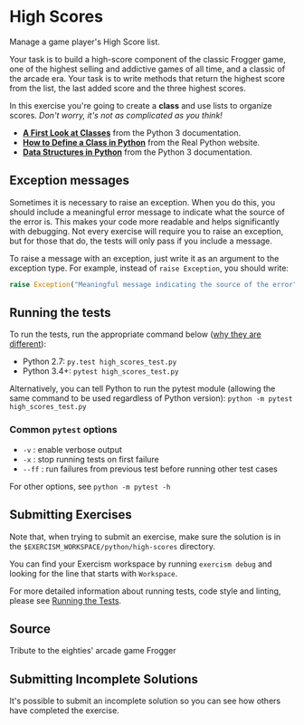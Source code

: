 # High Scores

Manage a game player's High Score list.

Your task is to build a high-score component of the classic Frogger game, one of the highest selling and addictive
games of all time, and a classic of the arcade era. Your task is to write methods that return the highest score from
the list, the last added score and the three highest scores.

In this exercise you're going to create a **class** and use lists to organize scores.  _Don't worry, it's not as complicated
 as you think!_

-   [**A First Look at Classes**](https://docs.python.org/3/tutorial/classes.html#a-first-look-at-classes) from the Python 3
documentation.
-   [**How to Define a Class in Python**](https://realpython.com/python3-object-oriented-programming/#how-to-define-a-class-in-python)
 from the Real Python website.
-   [**Data Structures in Python**](https://docs.python.org/3/tutorial/datastructures.html) from the Python 3 documentation.



## Exception messages

Sometimes it is necessary to raise an exception. When you do this, you should include a meaningful error message to
indicate what the source of the error is. This makes your code more readable and helps significantly with debugging. Not
every exercise will require you to raise an exception, but for those that do, the tests will only pass if you include
a message.

To raise a message with an exception, just write it as an argument to the exception type. For example, instead of
`raise Exception`, you should write:

```python
raise Exception("Meaningful message indicating the source of the error")
```

## Running the tests

To run the tests, run the appropriate command below
([why they are different](https://github.com/pytest-dev/pytest/issues/1629#issue-161422224)):

- Python 2.7: `py.test high_scores_test.py`
- Python 3.4+: `pytest high_scores_test.py`

Alternatively, you can tell Python to run the pytest module (allowing the same command to be used regardless of Python version):
`python -m pytest high_scores_test.py`

### Common `pytest` options

- `-v` : enable verbose output
- `-x` : stop running tests on first failure
- `--ff` : run failures from previous test before running other test cases

For other options, see `python -m pytest -h`

## Submitting Exercises

Note that, when trying to submit an exercise, make sure the solution is in the `$EXERCISM_WORKSPACE/python/high-scores` directory.

You can find your Exercism workspace by running `exercism debug` and looking for the line that starts with `Workspace`.

For more detailed information about running tests, code style and linting,
please see [Running the Tests](http://exercism.io/tracks/python/tests).

## Source

Tribute to the eighties' arcade game Frogger

## Submitting Incomplete Solutions

It's possible to submit an incomplete solution so you can see how others have completed the exercise.
